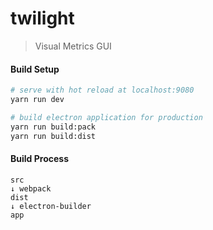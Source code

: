 # twilight

> Visual Metrics GUI

#### Build Setup

```bash
# serve with hot reload at localhost:9080
yarn run dev

# build electron application for production
yarn run build:pack
yarn run build:dist
```

#### Build Process

```
src
↓ webpack
dist
↓ electron-builder
app
```
